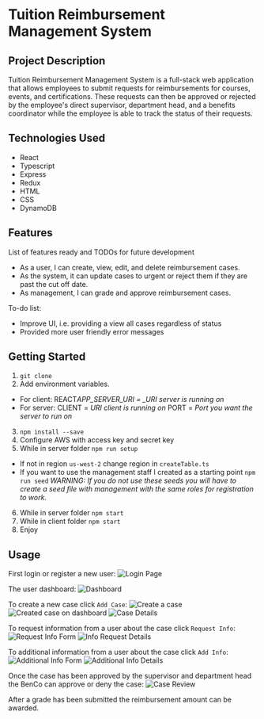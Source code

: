 # Tuition Reimbursement Management System

## Project Description

Tuition Reimbursement Management System is a full-stack web application that allows employees to submit requests for reimbursements for courses, events, and certifications. These requests can then be approved or rejected by the employee's direct supervisor, department head, and a benefits coordinator while the employee is able to track the status of their requests.

## Technologies Used

- React
- Typescript
- Express
- Redux
- HTML
- CSS
- DynamoDB

## Features

List of features ready and TODOs for future development

- As a user, I can create, view, edit, and delete reimbursement cases.
- As the system, it can update cases to urgent or reject them if they are past the cut off date.
- As management, I can grade and approve reimbursement cases.

To-do list:

- Improve UI, i.e. providing a view all cases regardless of status
- Provided more user friendly error messages

## Getting Started

1. `git clone`
2. Add environment variables.

- For client: REACT*APP_SERVER_URI = \_URI server is running on*
- For server: CLIENT = _URI client is running on_
  PORT = _Port you want the server to run on_

3. `npm install --save`
4. Configure AWS with access key and secret key
5. While in server folder `npm run setup`

- If not in region `us-west-2` change region in `createTable.ts`
- If you want to use the management staff I created as a starting point `npm run seed` _WARNING: If you do not use these seeds you will have to create a seed file with management with the same roles for registration to work._

6. While in server folder `npm start`
7. While in client folder `npm start`
8. Enjoy

## Usage

First login or register a new user:
![Login Page](/Screenshots/login.png 'Login Page')

The user dashboard:
![Dashboard](/Screenshots/inital-dashboard.png 'Dashboard')

To create a new case click `Add Case`:
![Create a case](/Screenshots/create-case.png 'Create a case')
![Created case on dashboard](/Screenshots/after-case-creation.png 'Created case on dashboard')
![Case Details](/Screenshots/case-details.png 'Case details')

To request information from a user about the case click `Request Info`:
![Request Info Form](/Screenshots/req-info.png 'Request Info Form')
![Info Request Details](/Screenshots/info-details.png 'Info Request Details')

To additional information from a user about the case click `Add Info`:
![Additional Info Form](/Screenshots/add-info.png 'Additional Info Form')
![Additional Info Details](/Screenshots/add-details.png 'Additional Info Details')

Once the case has been approved by the supervisor and department head the BenCo can approve or deny the case:
![Case Review](/Screenshots/in-review.png 'Case Review')

After a grade has been submitted the reimbursement amount can be awarded.
